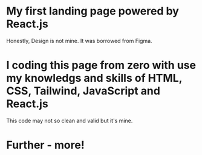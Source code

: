 # My first landing page powered by React.js
Honestly, Design is not mine. It was borrowed from Figma.
# I coding this page from zero with use my knowledgs and skills of HTML, CSS, Tailwind, JavaScript and React.js
This code may not so clean and valid but it's mine.
# Further - more!
